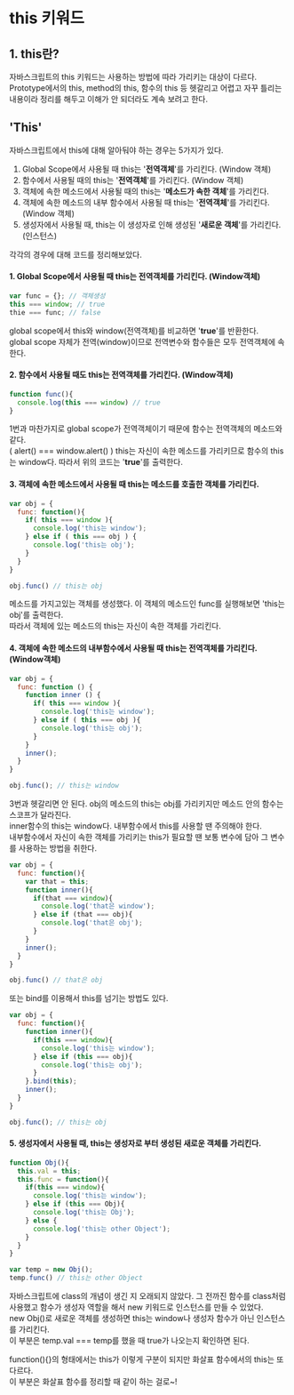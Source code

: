 
# this 키워드

## 1. this란?

자바스크립트의 this 키워드는 사용하는 방법에 따라 가리키는 대상이 다르다.<br>
Prototype에서의 this, method의 this, 함수의 this 등 헷갈리고 어렵고 자꾸 틀리는 내용이라 정리를 해두고 이해가 안 되더라도 계속 보려고 한다.

## 'This'
자바스크립트에서 this에 대해 알아둬야 하는 경우는 5가지가 있다.

1. Global Scope에서 사용될 때 this는 '**전역객체**'를 가리킨다. (Window 객체)<br>
2. 함수에서 사용될 때의 this는 '**전역객체**'를 가리킨다. (Window 객체)<br>
3. 객체에 속한 메소드에서 사용될 때의 this는 '**메소드가 속한 객체**'를 가리킨다.<br>
4. 객체에 속한 메소드의 내부 함수에서 사용될 때 this는 '**전역객체**'를 가리킨다. (Window 객체)<br>
5. 생성자에서 사용될 때, this는 이 생성자로 인해 생성된 '**새로운 객체**'를 가리킨다. (인스턴스)<br>

각각의 경우에 대해 코드를 정리해보았다.

#### 1. Global Scope에서 사용될 때 this는 전역객체를 가리킨다. (Window객체)
```javascript
var func = {}; // 객체생성 
this === window; // true
thie === func; // false
```
global scope에서 this와 window(전역객체)를 비교하면 '**true**'를 반환한다.<br>
global scope 자체가 전역(window)이므로 전역변수와 함수들은 모두 전역객체에 속한다.

#### 2. 함수에서 사용될 때도 this는 전역객체를 가리킨다. (Window객체)
```javascript
function func(){
  console.log(this === window) // true
}
```
1번과 마찬가지로 global scope가 전역객체이기 때문에 함수는 전역객체의 메소드와 같다.<br>
( alert() === window.alert() )
this는 자신이 속한 메소드를 가리키므로 함수의 this는 window다. 따라서 위의 코드는 '**true**'를 출력한다.

#### 3. 객체에 속한 메소드에서 사용될 때 this는 메소드를 호출한 객체를 가리킨다.
```javascript
var obj = {
  func: function(){
    if( this === window ){
      console.log('this는 window');
    } else if ( this === obj ) {
      console.log('this는 obj');
    }
  }
}

obj.func() // this는 obj
```
메소드를 가지고있는 객체를 생성했다. 이 객체의 메소드인 func를 실행해보면 'this는 obj'를 출력한다.<br>
따라서 객체에 있는 메소드의 this는 자신이 속한 객체를 가리킨다.


#### 4. 객체에 속한 메소드의 내부함수에서 사용될 때 this는 전역객체를 가리킨다. (Window객체)
```javascript
var obj = {
  func: function () {
    function inner () {
      if( this === window ){
        console.log('this는 window');
      } else if ( this === obj ){
        console.log('this는 obj');
      }
    }
    inner();
  }
}

obj.func(); // this는 window
```
3번과 헷갈리면 안 된다. obj의 메소드의 this는 obj를 가리키지만 메소드 안의 함수는 스코프가 달라진다.<br>
inner함수의 this는 window다. 내부함수에서 this를 사용할 땐 주의해야 한다.<br>
내부함수에서 자신이 속한 객체를 가리키는 this가 필요할 땐 보통 변수에 담아 그 변수를 사용하는 방법을 취한다.
```javascript
var obj = {
  func: function(){
    var that = this;
    function inner(){
      if(that === window){
        console.log('that은 window');
      } else if (that === obj){
        console.log('that은 obj');
      }
    }
    inner();
  }
}

obj.func() // that은 obj
```
또는 bind를 이용해서 this를 넘기는 방법도 있다.
```javascript
var obj = {
  func: function(){
    function inner(){
      if(this === window){
        console.log('this는 window');
      } else if (this === obj){
        console.log('this는 obj');
      }
    }.bind(this);
    inner();
  }
}

obj.func(); // this는 obj
```

#### 5. 생성자에서 사용될 때, this는 생성자로 부터 생성된 새로운 객체를 가리킨다.
```javascript
function Obj(){
  this.val = this;
  this.func = function(){
    if(this === window){
      console.log('this는 window');
    } else if (this === Obj){
      console.log('this는 Obj');
    } else {
      console.log('this는 other Object');
    }
  }
}

var temp = new Obj();
temp.func() // this는 other Object
```
자바스크립트에 class의 개념이 생긴 지 오래되지 않았다. 그 전까진 함수를 class처럼 사용했고 함수가 생성자 역할을 해서 new 키워드로 인스턴스를 만들 수 있었다.<br>
new Obj()로 새로운 객체를 생성하면 this는 window나 생성자 함수가 아닌 인스턴스를 가리킨다.<br>
이 부분은 temp.val === temp를 했을 때 true가 나오는지 확인하면 된다.

function(){}의 형태에서는 this가 이렇게 구분이 되지만 화살표 함수에서의 this는 또 다르다.<br>
이 부분은 화살표 함수를 정리할 때 같이 하는 걸로~!